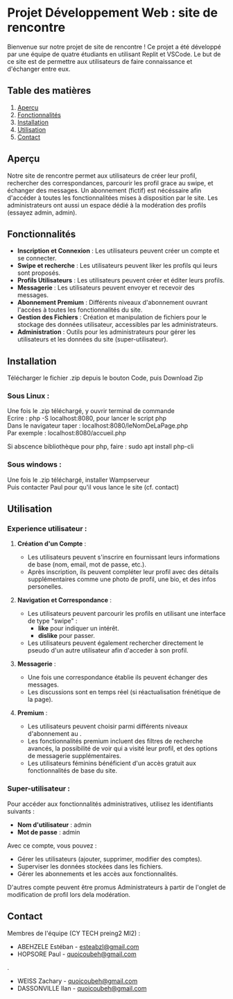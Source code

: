 ﻿# Projet Développement Web : site de rencontre

Bienvenue sur notre projet de site de rencontre ! Ce projet a été développé par une équipe de quatre étudiants en utilisant Replit et VSCode. 
Le but de ce site est de permettre aux utilisateurs de faire connaissance et d'échanger entre eux. 

## Table des matières

1. [Aperçu](#aperçu)
2. [Fonctionnalités](#fonctionnalités)
3. [Installation](#installation)
4. [Utilisation](#utilisation)
5. [Contact](#contact)

## Aperçu


Notre site de rencontre permet aux utilisateurs de créer leur profil, 
rechercher des correspondances, parcourir les profil grace au swipe, et échanger des messages.
Un abonnement (fictif) est nécéssaire afin d'accéder à toutes les fonctionnalitées mises à disposition par le site.
Les administrateurs ont aussi un espace dédié à la modération des profils (essayez admin, admin).

## Fonctionnalités

- **Inscription et Connexion** : Les utilisateurs peuvent créer un compte et se connecter.
- **Swipe et recherche** : Les utilisateurs peuvent liker les profils qui leurs sont proposés.
- **Profils Utilisateurs** : Les utilisateurs peuvent créer et éditer leurs profils.
- **Messagerie** : Les utilisateurs peuvent envoyer et recevoir des messages.
- **Abonnement Premium** : Différents niveaux d'abonnement ouvrant l'accées à toutes les fonctionnalités du site.
- **Gestion des Fichiers** : Création et manipulation de fichiers pour le stockage des données utilisateur, accessibles par les administrateurs.
- **Administration** : Outils pour les administrateurs pour gérer les utilisateurs et les données du site (super-utilisateur).

## Installation

Télécharger le fichier .zip depuis le bouton Code, puis Download Zip  

### Sous Linux :

Une fois le .zip téléchargé, y ouvrir terminal de commande  
Ecrire : php -S localhost:8080, pour lancer le script php    
Dans le navigateur taper : localhost:8080/leNomDeLaPage.php  
Par exemple : localhost:8080/accueil.php  

Si abscence bibliothèque pour php, faire : sudo apt install php-cli  


### Sous windows :

Une fois le .zip téléchargé, installer Wampserveur  
Puis contacter Paul pour qu'il vous lance le site (cf. contact)

## Utilisation

### Experience utilisateur :  

1. **Création d'un Compte** :
   - Les utilisateurs peuvent s'inscrire en fournissant leurs informations de base (nom, email, mot de passe, etc.).
   - Après inscription, ils peuvent compléter leur profil avec des détails supplémentaires comme une photo de profil, une bio, et des infos personelles.

2. **Navigation et Correspondance** :
   - Les utilisateurs peuvent parcourir les profils en utilisant une interface de type "swipe" :
     - **like** pour indiquer un intérêt.
     - **dislike** pour passer.
   - Les utilisateurs peuvent également rechercher directement le pseudo d'un autre utilisateur afin d'acceder à son profil.

3. **Messagerie** :
   - Une fois une correspondance établie ils peuvent échanger des messages.
   - Les discussions sont en temps réel (si réactualisation frénétique de la page).

4. **Premium** :
   - Les utilisateurs peuvent choisir parmi différents niveaux d'abonnement au .
   - Les fonctionnalités premium incluent des filtres de recherche avancés, la possibilité de voir qui a visité leur profil, et des options de messagerie supplémentaires.
   - Les utilisateurs féminins bénéficient d'un accès gratuit aux fonctionnalités de base du site.

### Super-utilisateur :  

Pour accéder aux fonctionnalités administratives, utilisez les identifiants suivants :
- **Nom d'utilisateur** : admin
- **Mot de passe** : admin

Avec ce compte, vous pouvez :
- Gérer les utilisateurs (ajouter, supprimer, modifier des comptes).
- Superviser les données stockées dans les fichiers.
- Gérer les abonnements et les accès aux fonctionnalités.

D'autres compte peuvent être promus Administrateurs à partir de l'onglet de modification de profil lors dela modération.

## Contact

Membres de l'équipe (CY TECH preing2 MI2) :

- ABEHZELE Estéban - [esteabzl@gmail.com](mailto:esteabzl@gmail.com)
- HOPSORE Paul -  [quoicoubeh@gmail.com](mailto:quoicoubeh@gmail.com)


.
- WEISS Zachary -  [quoicoubeh@gmail.com](mailto:quoicoubeh@gmail.com)
- DASSONVILLE Ilan -  [quoicoubeh@gmail.com](mailto:quoicoubeh@gmail.com)

